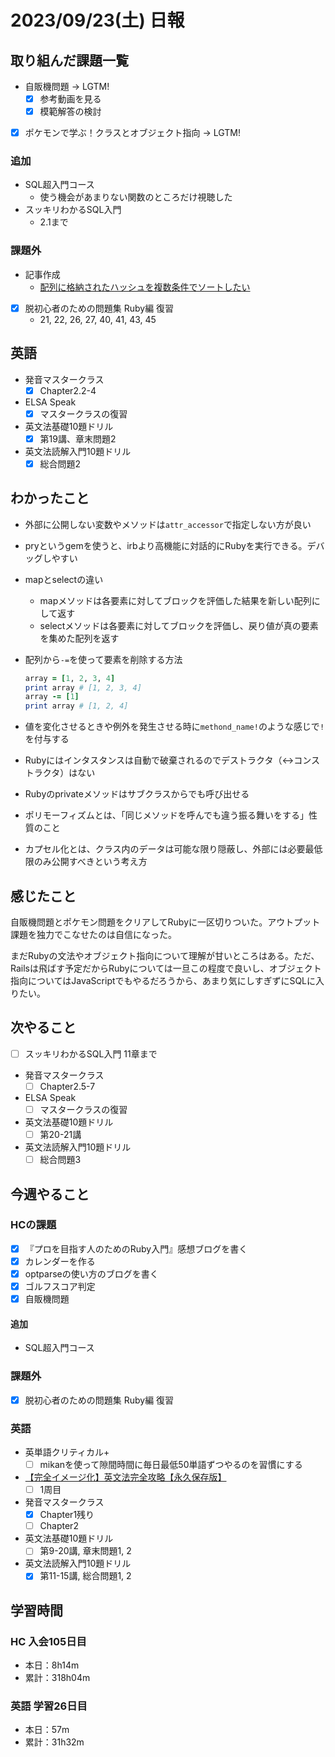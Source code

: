 # 2023/09/23(土) 日報

## 取り組んだ課題一覧

- 自販機問題 -> LGTM!
  - [x] 参考動画を見る
  - [x] 模範解答の検討
- [x] ポケモンで学ぶ！クラスとオブジェクト指向 -> LGTM!

### 追加

- SQL超入門コース
  - 使う機会があまりない関数のところだけ視聴した
- スッキリわかるSQL入門
  - 2.1まで

### 課題外

- 記事作成
  - [配列に格納されたハッシュを複数条件でソートしたい](https://qiita.com/wsigma21/items/a4732f0d829859330348)
- [x] 脱初心者のための問題集 Ruby編 復習
  - 21, 22, 26, 27, 40, 41, 43, 45

## 英語

- 発音マスタークラス
  - [x] Chapter2.2-4
- ELSA Speak
  - [x] マスタークラスの復習
- 英文法基礎10題ドリル
  - [x] 第19講、章末問題2
- 英文法読解入門10題ドリル
  - [x] 総合問題2

## わかったこと

- 外部に公開しない変数やメソッドは`attr_accessor`で指定しない方が良い
- pryというgemを使うと、irbより高機能に対話的にRubyを実行できる。デバッグしやすい
- mapとselectの違い
  - mapメソッドは各要素に対してブロックを評価した結果を新しい配列にして返す
  - selectメソッドは各要素に対してブロックを評価し、戻り値が真の要素を集めた配列を返す
- 配列から`-=`を使って要素を削除する方法

  ```ruby
  array = [1, 2, 3, 4]
  print array # [1, 2, 3, 4]
  array -= [1]
  print array # [1, 2, 4]
  ```

- 値を変化させるときや例外を発生させる時に`methond_name!`のような感じで`!`を付与する
- Rubyにはインタスタンスは自動で破棄されるのでデストラクタ（<->コンストラクタ）はない
- Rubyのprivateメソッドはサブクラスからでも呼び出せる
- ポリモーフィズムとは、「同じメソッドを呼んでも違う振る舞いをする」性質のこと
- カプセル化とは、クラス内のデータは可能な限り隠蔽し、外部には必要最低限のみ公開すべきという考え方

## 感じたこと

自販機問題とポケモン問題をクリアしてRubyに一区切りついた。アウトプット課題を独力でこなせたのは自信になった。  

まだRubyの文法やオブジェクト指向について理解が甘いところはある。ただ、Railsは飛ばす予定だからRubyについては一旦この程度で良いし、オブジェクト指向についてはJavaScriptでもやるだろうから、あまり気にしすぎずにSQLに入りたい。

## 次やること

- [ ] スッキリわかるSQL入門 11章まで

- 発音マスタークラス
  - [ ] Chapter2.5-7
- ELSA Speak
  - [ ] マスタークラスの復習
- 英文法基礎10題ドリル
  - [ ] 第20-21講
- 英文法読解入門10題ドリル
  - [ ] 総合問題3

## 今週やること

### HCの課題

- [x] 『プロを目指す人のためのRuby入門』感想ブログを書く
- [x] カレンダーを作る
- [x] optparseの使い方のブログを書く
- [x] ゴルフスコア判定
- [x] 自販機問題

#### 追加

- SQL超入門コース

### 課題外

- [x] 脱初心者のための問題集 Ruby編 復習

### 英語

- 英単語クリティカル+
  - [ ] mikanを使って隙間時間に毎日最低50単語ずつやるのを習慣にする
- [【完全イメージ化】英文法完全攻略【永久保存版】](https://youtu.be/c1xbL9Ql4F0?si=f3kFSn2FOjloqZXc)
  - [ ] 1周目
- 発音マスタークラス
  - [x] Chapter1残り
  - [ ] Chapter2
- 英文法基礎10題ドリル
  - [ ] 第9-20講, 章末問題1, 2
- 英文法読解入門10題ドリル
  - [x] 第11-15講, 総合問題1, 2

## 学習時間

### HC 入会105日目

- 本日：8h14m
- 累計：318h04m

### 英語 学習26日目

- 本日：57m
- 累計：31h32m
